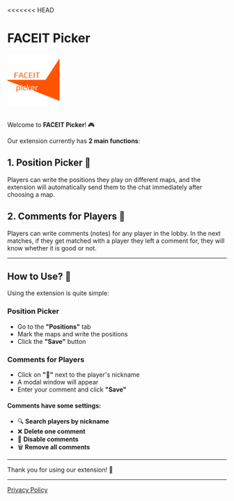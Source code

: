 <<<<<<< HEAD
# FACEIT Picker

<img src="./img/logo.png" alt="FACEIT Picker Logo" width="120" style="margin-bottom: 16px;">

Welcome to **FACEIT Picker**! 🎮

Our extension currently has **2 main functions**:

## 1. Position Picker 📍
Players can write the positions they play on different maps, and the extension will automatically send them to the chat immediately after choosing a map.

## 2. Comments for Players 💬
Players can write comments (notes) for any player in the lobby. In the next matches, if they get matched with a player they left a comment for, they will know whether it is good or not.

---

## How to Use? 🤔

Using the extension is quite simple:

### Position Picker
- Go to the **"Positions"** tab
- Mark the maps and write the positions
- Click the **"Save"** button

### Comments for Players
- Click on **"💬"** next to the player's nickname
- A modal window will appear
- Enter your comment and click **"Save"**

#### Comments have some settings:
- 🔍 **Search players by nickname**
- ❌ **Delete one comment**
- 🚫 **Disable comments**
- 🗑️ **Remove all comments**

---

Thank you for using our extension! 🙏

---

[Privacy Policy](./privacy-policy.html) 
